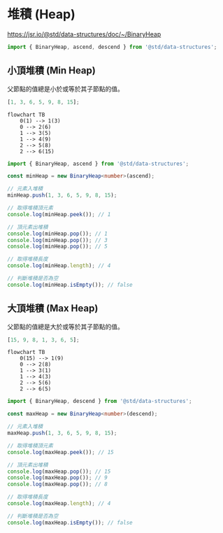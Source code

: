 # 堆積 (Heap)

https://jsr.io/@std/data-structures/doc/~/BinaryHeap

```ts
import { BinaryHeap, ascend, descend } from '@std/data-structures';
```

## 小頂堆積 (Min Heap)

父節點的值總是小於或等於其子節點的值。

```ts
[1, 3, 6, 5, 9, 8, 15];
```

```mermaid
flowchart TB
    0(1) --> 1(3)
    0 --> 2(6)
    1 --> 3(5)
    1 --> 4(9)
    2 --> 5(8)
    2 --> 6(15)
```

```ts
import { BinaryHeap, ascend } from '@std/data-structures';

const minHeap = new BinaryHeap<number>(ascend);

// 元素入堆積
minHeap.push(1, 3, 6, 5, 9, 8, 15);

// 取得堆積頂元素
console.log(minHeap.peek()); // 1

// 頂元素出堆積
console.log(minHeap.pop()); // 1
console.log(minHeap.pop()); // 3
console.log(minHeap.pop()); // 5

// 取得堆積長度
console.log(minHeap.length); // 4

// 判斷堆積是否為空
console.log(minHeap.isEmpty()); // false
```

## 大頂堆積 (Max Heap)

父節點的值總是大於或等於其子節點的值。

```ts
[15, 9, 8, 1, 3, 6, 5];
```

```mermaid
flowchart TB
    0(15) --> 1(9)
    0 --> 2(8)
    1 --> 3(1)
    1 --> 4(3)
    2 --> 5(6)
    2 --> 6(5)
```

```ts
import { BinaryHeap, descend } from '@std/data-structures';

const maxHeap = new BinaryHeap<number>(descend);

// 元素入堆積
maxHeap.push(1, 3, 6, 5, 9, 8, 15);

// 取得堆積頂元素
console.log(maxHeap.peek()); // 15

// 頂元素出堆積
console.log(maxHeap.pop()); // 15
console.log(maxHeap.pop()); // 9
console.log(maxHeap.pop()); // 8

// 取得堆積長度
console.log(maxHeap.length); // 4

// 判斷堆積是否為空
console.log(maxHeap.isEmpty()); // false
```
